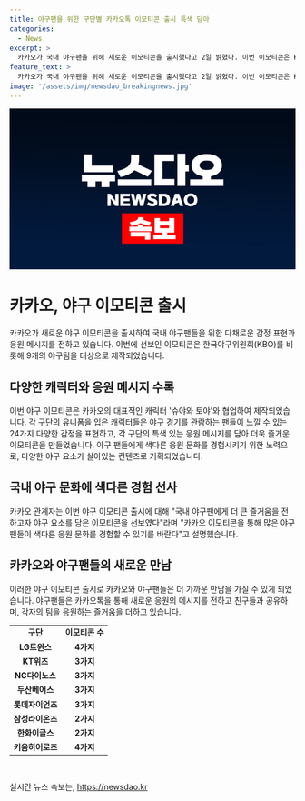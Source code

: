 ```yaml
---
title: 야구팬을 위한 구단별 카카오톡 이모티콘 출시 특색 담아
categories:
  - News
excerpt: >
  카카오가 국내 야구팬을 위해 새로운 이모티콘을 출시했다고 2일 밝혔다. 이번 이모티콘은 KBO를 비롯한 9개 구단의 유니폼을 착용한 캐릭터들로 구성되어 있으며, 야구 경기를 관람하며 느낄 수 있는 24가지 다양한 감정을 표현한다. 또한, 각 구단의 특색있는 응원 메시지를 담아 사용의 즐거움을 더했다. 이로써 카카오는 야구 요소를 접목한 이모티콘으로 국내 야구팬들에게 다채로운 응원 문화를 경험시키고자 한다.
feature_text: >
  카카오가 국내 야구팬을 위해 새로운 이모티콘을 출시했다고 2일 밝혔다. 이번 이모티콘은 KBO를 비롯한 9개 구단의 유니폼을 착용한 캐릭터들로 구성되어 있으며, 야구 경기를 관람하며 느낄 수 있는 24가지 다양한 감정을 표현한다. 또한, 각 구단의 특색있는 응원 메시지를 담아 사용의 즐거움을 더했다. 이로써 카카오는 야구 요소를 접목한 이모티콘으로 국내 야구팬들에게 다채로운 응원 문화를 경험시키고자 한다.
image: '/assets/img/newsdao_breakingnews.jpg'
---
```


<p><img src="/assets/img/newsdao_breakingnews.jpg" alt="pcversion 속보" /></p>

<h1>카카오, 야구 이모티콘 출시</h1>

<p data-ke-size="size16">카카오가 새로운 야구 이모티콘을 출시하여 국내 야구팬들을 위한 다채로운 감정 표현과 응원 메시지를 전하고 있습니다. 이번에 선보인 이모티콘은 한국야구위원회(KBO)를 비롯해 9개의 야구팀을 대상으로 제작되었습니다.</p>

<h2>다양한 캐릭터와 응원 메시지 수록</h2>

<p data-ke-size="size16">이번 야구 이모티콘은 카카오의 대표적인 캐릭터 '슈야와 토야'와 협업하여 제작되었습니다. 각 구단의 유니폼을 입은 캐릭터들은 야구 경기를 관람하는 팬들이 느낄 수 있는 24가지 다양한 감정을 표현하고, 각 구단의 특색 있는 응원 메시지를 담아 더욱 즐거운 이모티콘을 만들었습니다. 야구 팬들에게 색다른 응원 문화를 경험시키기 위한 노력으로, 다양한 야구 요소가 살아있는 컨텐츠로 기획되었습니다.</p>

<h2>국내 야구 문화에 색다른 경험 선사</h2>

<p data-ke-size="size16">카카오 관계자는 이번 야구 이모티콘 출시에 대해 "국내 야구팬에게 더 큰 즐거움을 전하고자 야구 요소를 담은 이모티콘을 선보였다"라며 "카카오 이모티콘을 통해 많은 야구팬들이 색다른 응원 문화를 경험할 수 있기를 바란다"고 설명했습니다.</p>

<h2>카카오와 야구팬들의 새로운 만남</h2>

<p data-ke-size="size16">이러한 야구 이모티콘 출시로 카카오와 야구팬들은 더 가까운 만남을 가질 수 있게 되었습니다. 야구팬들은 카카오톡을 통해 새로운 응원의 메시지를 전하고 친구들과 공유하며, 각자의 팀을 응원하는 즐거움을 더하고 있습니다.</p>

<table>
  <tr>
    <td style="text-align: center; height: 17px;"><b>구단</b></td>
    <td style="text-align: center; height: 17px;"><b>이모티콘 수</b></td>
  </tr>
  <tr>
    <td style="text-align: center; height: 17px;"><b>LG트윈스</b></td>
    <td style="text-align: center; height: 17px;"><b>4가지</b></td>
  </tr>
  <tr>
    <td style="text-align: center; height: 17px;"><b>KT위즈</b></td>
    <td style="text-align: center; height: 17px;"><b>3가지</b></td>
  </tr>
  <tr>
    <td style="text-align: center; height: 17px;"><b>NC다이노스</b></td>
    <td style="text-align: center; height: 17px;"><b>3가지</b></td>
  </tr>
  <tr>
    <td style="text-align: center; height: 17px;"><b>두산베어스</b></td>
    <td style="text-align: center; height: 17px;"><b>3가지</b></td>
  </tr>
  <tr>
    <td style="text-align: center; height: 17px;"><b>롯데자이언츠</b></td>
    <td style="text-align: center; height: 17px;"><b>3가지</b></td>
  </tr>
  <tr>
    <td style="text-align: center; height: 17px;"><b>삼성라이온즈</b></td>
    <td style="text-align: center; height: 17px;"><b>2가지</b></td>
  </tr>
  <tr>
    <td style="text-align: center; height: 17px;"><b>한화이글스</b></td>
    <td style="text-align: center; height: 17px;"><b>2가지</b></td>
  </tr>
  <tr>
    <td style="text-align: center; height: 17px;"><b>키움히어로즈</b></td>
    <td style="text-align: center; height: 17px;"><b>4가지</b></td>
  </tr>
</table>

<p data-ke-size="size16">&nbsp;</p>
실시간 뉴스 속보는, <a href="https://newsdao.kr" rel="dofollow">https://newsdao.kr</a>


